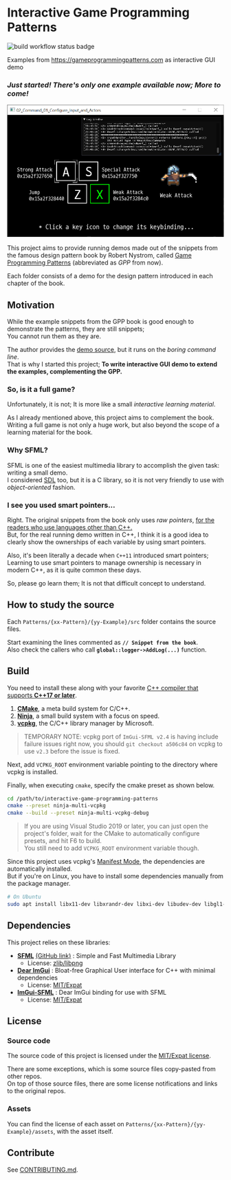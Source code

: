 # Interactive Game Programming Patterns

![build workflow status badge](https://github.com/copyrat90/interactive-game-programming-patterns/actions/workflows/build-check.yml/badge.svg?branch=main)

Examples from https://gameprogrammingpatterns.com as interactive GUI demo

### *Just started! There's only one example available now; More to come!*

![](showcase/02-Command-01.png)

This project aims to provide running demos
made out of the snippets from the famous design pattern book by Robert Nystrom,
called [Game Programming Patterns](https://gameprogrammingpatterns.com) (abbreviated as *GPP* from now).

Each folder consists of a demo for the design pattern introduced in each chapter of the book.



## Motivation
While the example snippets from the GPP book is good enough to demonstrate the patterns, they are still snippets;\
You cannot run them as they are.

The author provides the [demo source](https://github.com/munificent/game-programming-patterns/tree/master/code/cpp), but it runs on the *boring command line*.\
That is why I started this project; **To write interactive GUI demo to extend the examples, complementing the GPP.**

### So, is it a full game?
Unfortunately, it is not; It is more like a small *interactive learning material*.

As I already mentioned above, this project aims to complement the book.\
Writing a full game is not only a huge work, but also beyond the scope of a learning material for the book.

### Why SFML?
SFML is one of the easiest multimedia library to accomplish the given task: writing a small demo.\
I considered [SDL](https://www.libsdl.org/) too, but it is a C library, so it is not very friendly to use with *object-oriented* fashion.

### I see you used smart pointers...
Right. The original snippets from the book only uses *raw pointers*, [for the readers who use languages other than C++.](http://gameprogrammingpatterns.com/introduction.html#about-the-sample-code)\
But, for the real running demo written in C++, I think it is a good idea to clearly show the ownerships of each variable by using smart pointers.

Also, it's been literally a decade when `C++11` introduced smart pointers;\
Learning to use smart pointers to manage ownership is necessary in modern C++, as it is quite common these days.

So, please go learn them; It is not that difficult concept to understand.



## How to study the source
Each `Patterns/{xx-Pattern}/{yy-Example}/src` folder contains the source files.

Start examining the lines commented as **`// Snippet from the book`**.\
Also check the callers who call **`global::logger->AddLog(...)`** function.



## Build
You need to install these along with your favorite [C++ compiler that supports **C++17 or later**](https://en.cppreference.com/w/cpp/compiler_support).
1. [**CMake**](https://cmake.org/), a meta build system for C/C++.
2. [**Ninja**](https://ninja-build.org/), a small build system with a focus on speed.
3. [**vcpkg**](https://vcpkg.io/), the C/C++ library manager by Microsoft.
> TEMPORARY NOTE: vcpkg port of `ImGui-SFML v2.4` is having include failure issues right now, you should `git checkout a506c84` on vcpkg to use `v2.3` before the issue is fixed.

Next, add `VCPKG_ROOT` environment variable pointing to the directory where vcpkg is installed.

Finally, when executing `cmake`, specify the cmake preset as shown below.
```bash
cd /path/to/interactive-game-programming-patterns
cmake --preset ninja-multi-vcpkg
cmake --build --preset ninja-multi-vcpkg-debug
```

> If you are using Visual Studio 2019 or later, you can just open the project's folder, wait for the CMake to automatically configure presets, and hit F6 to build.\
> You still need to add `VCPKG_ROOT` environment variable though.

Since this project uses vcpkg's [Manifest Mode](https://vcpkg.io/en/docs/users/manifests.html), the dependencies are automatically installed.\
But if you're on Linux, you have to install some dependencies manually from the package manager.
```bash
# On Ubuntu
sudo apt install libx11-dev libxrandr-dev libxi-dev libudev-dev libgl1-mesa-dev -y
```



## Dependencies

This project relies on these libraries:
+ [**SFML**](https://www.sfml-dev.org/) [(GitHub link)](https://github.com/SFML/SFML) : Simple and Fast Multimedia Library
    - License: [zlib/libpng](https://www.sfml-dev.org/license.php)
+ [**Dear ImGui**](https://github.com/ocornut/imgui) : Bloat-free Graphical User interface for C++ with minimal dependencies
    - License: [MIT/Expat](https://github.com/ocornut/imgui/blob/master/LICENSE.txt)
+ [**ImGui-SFML**](https://github.com/eliasdaler/imgui-sfml) : Dear ImGui binding for use with SFML
    - License: [MIT/Expat](https://github.com/eliasdaler/imgui-sfml/blob/master/LICENSE)



## License

### Source code
The source code of this project is licensed under the [MIT/Expat license](LICENSE).

There are some exceptions, which is some source files copy-pasted from other repos.\
On top of those source files, there are some license notifications and links to the original repos.

### Assets
You can find the license of each asset on `Patterns/{xx-Pattern}/{yy-Example}/assets`, with the asset itself.



## Contribute
See [CONTRIBUTING.md](CONTRIBUTING.md).
